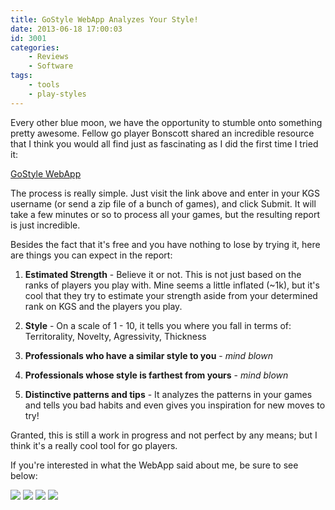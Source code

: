 ```yaml
---
title: GoStyle WebApp Analyzes Your Style!
date: 2013-06-18 17:00:03
id: 3001
categories:
	- Reviews
	- Software
tags:
	- tools
	- play-styles
---
```


Every other blue moon, we have the opportunity to stumble onto something pretty awesome. Fellow go player Bonscott shared an incredible resource that I think you would all find just as fascinating as I did the first time I tried it:

[GoStyle WebApp](http://gostyle.j2m.cz/webapp.html)

<!--more-->

The process is really simple. Just visit the link above and enter in your KGS username (or send a zip file of a bunch of games), and click Submit. It will take a few minutes or so to process all your games, but the resulting report is just incredible.

Besides the fact that it's free and you have nothing to lose by trying it, here are things you can expect in the report:

1.  **Estimated Strength** - Believe it or not. This is not just based on the ranks of players you play with. Mine seems a little inflated (~1k), but it's cool that they try to estimate your strength aside from your determined rank on KGS and the players you play.

2.  **Style** - On a scale of 1 - 10, it tells you where you fall in terms of: Territorality, Novelty, Agressivity, Thickness

3.  **Professionals who have a similar style to you** - *mind blown*

4.  **Professionals whose style is farthest from yours** - *mind blown*

5.  **Distinctive patterns and tips** - It analyzes the patterns in your games and tells you bad habits and even gives you inspiration for new moves to try!

Granted, this is still a work in progress and not perfect by any means; but I think it's a really cool tool for go players.

If you're interested in what the WebApp said about me, be sure to see below:

![](/images/2013/06/webapp1.png)
![](/images/2013/06/webapp2.png)
![](/images/2013/06/webapp3.png)
![](/images/2013/06/webapp4.png)
